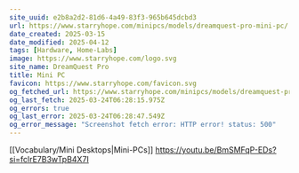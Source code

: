 ```yaml
---
site_uuid: e2b8a2d2-81d6-4a49-83f3-965b645dcbd3
url: https://www.starryhope.com/minipcs/models/dreamquest-pro-mini-pc/
date_created: 2025-03-15
date_modified: 2025-04-12
tags: [Hardware, Home-Labs]
image: https://www.starryhope.com/logo.svg
site_name: DreamQuest Pro
title: Mini PC
favicon: https://www.starryhope.com/favicon.svg
og_fetched_url: https://www.starryhope.com/minipcs/models/dreamquest-pro-mini-pc/
og_last_fetch: 2025-03-24T06:28:15.975Z
og_errors: true
og_last_error: 2025-03-24T06:28:47.549Z
og_error_message: "Screenshot fetch error: HTTP error! status: 500"
---
```































[[Vocabulary/Mini Desktops|Mini-PCs]]
https://youtu.be/BmSMFqP-EDs?si=fclrE7B3wTpB4X7I